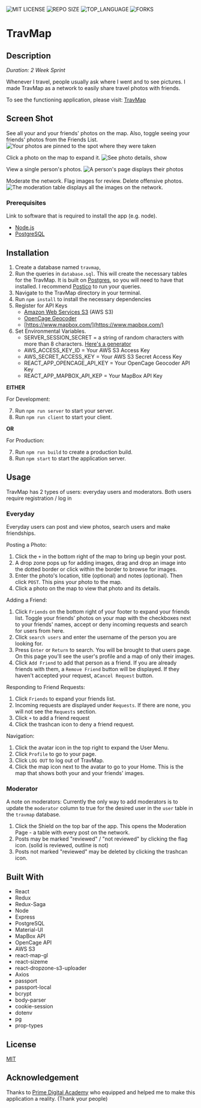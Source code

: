 ![MIT LICENSE](https://img.shields.io/github/license/cchelton/TravMap.svg?style=flat-square)
![REPO SIZE](https://img.shields.io/github/repo-size/cchelton/TravMap.svg?style=flat-square)
![TOP_LANGUAGE](https://img.shields.io/github/languages/top/cchelton/TravMap.svg?style=flat-square)
![FORKS](https://img.shields.io/github/forks/cchelton/TravMap.svg?style=social)

# TravMap

## Description

_Duration: 2 Week Sprint_

Whenever I travel, people usually ask where I went and to see pictures. I made TravMap as a network to easily share travel photos with friends.

To see the functioning application, please visit: [TravMap](https://travmap.herokuapp.com)

## Screen Shot

See all your and your friends' photos on the map. Also, toggle seeing your friends' photos from the Friends List.
![Your photos are pinned to the spot where they were taken](./documentation/images/readme3.png)

Click a photo on the map to expand it.
![See photo details, show ](./documentation/images/readme2.png)

View a single person's photos.
![A person's page displays their photos](./documentation/images/readme4.png)

Moderate the network. Flag images for review. Delete offensive photos.
![The moderation table displays all the images on the network.](./documentation/images/readme5.png)

### Prerequisites

Link to software that is required to install the app (e.g. node).

- [Node.js](https://nodejs.org/en/)
- [PostgreSQL](https://www.postgresql.org/)

## Installation

1. Create a database named `travmap`,
2. Run the queries in `database.sql`. This will create the necessary tables for the TravMap. It is built on [Postgres](https://www.postgresql.org/download/), so you will need to have that installed. I recommend [Postico](https://eggerapps.at/postico/) to run your queries.
3. Navigate to the TravMap directory in your terminal.
4. Run `npm install` to install the necessary dependencies
5. Register for API Keys
    * [Amazon Web Services S3](https://aws.amazon.com/s3/) (AWS S3)
    * [OpenCage Geocoder](https://opencagedata.com/)
    * [https://www.mapbox.com/](https://www.mapbox.com/)
6. Set Environmental Variables.
    * SERVER_SESSION_SECRET = a string of random characters with more than 8 characters. [Here's a generator](https://passwordsgenerator.net/)
    * AWS_ACCESS_KEY_ID = Your AWS S3 Access Key
    * AWS_SECRET_ACCESS_KEY = Your AWS S3 Secret Access Key
    * REACT_APP_OPENCAGE_API_KEY = Your OpenCage Geocoder API Key
    * REACT_APP_MAPBOX_API_KEP = Your MapBox API Key

<strong>EITHER</strong>

For Development:

7. Run `npm run server` to start your server.
8. Run `npm run client` to start your client.

<strong>OR</strong>

For Production:

7. Run `npm run build` to create a production build.
8. Run `npm start` to start the application server.

## Usage

TravMap has 2 types of users: everyday users and moderators.
Both users require registration / log in

### Everyday

Everyday users can post and view photos, search users and make friendships.

Posting a Photo:

1. Click the `+` in the bottom right of the map to bring up begin your post.
2. A drop zone pops up for adding images, drag and drop an image into the dotted border or click within the border to browse for images.
3. Enter the photo's location, title (optional) and notes (optional). Then click `POST`. This pins your photo to the map.
4. Click a photo on the map to view that photo and its details.

Adding a Friend:

1. Click `Friends` on the bottom right of your footer to expand your friends list. Toggle your friends' photos on your map with the checkboxes next to your friends' names, accept or deny incoming requests and search for users from here.
2. Click `search users` and enter the username of the person you are looking for.
3. Press `Enter` or `Return` to search. You will be brought to that users page. On this page you'll see the user's profile and a map of only their images.
4. Click `Add Friend` to add that person as a friend. If you are already friends with them, a `Remove Friend` button will be displayed. If they haven't accepted your request, a`Cancel Request` button.

Responding to Friend Requests:

1. Click `Friends` to expand your friends list.
2. Incoming requests are displayed under `Requests`. If there are none, you will not see the `Requests` section.
3. Click `+` to add a friend request
4. Click the trashcan icon to deny a friend request.

Navigation:

1. Click the avatar icon in the top right to expand the User Menu.
2. Click `Profile` to go to your page.
3. Click `LOG OUT` to log out of TravMap.
4. Click the map icon next to the avatar to go to your Home. This is the map that shows both your and your friends' images.

### Moderator

A note on moderators: Currently the only way to add moderators is to update the `moderator` column to true for the desired user in the `user` table in the `travmap` database.

1. Click the Shield on the top bar of the app. This opens the Moderation Page - a table with every post on the network.
2. Posts may be marked "reviewed" / "not reviewed" by clicking the flag icon. (solid is reviewed, outline is not)
3. Posts not marked "reviewed" may be deleted by clicking the trashcan icon.

## Built With

- React
- Redux
- Redux-Saga
- Node
- Express
- PostgreSQL
- Material-UI
- MapBox API
- OpenCage API
- AWS S3
- react-map-gl
- react-sizeme
- react-dropzone-s3-uploader
- Axios
- passport
- passport-local
- bcrypt
- body-parser
- cookie-session
- dotenv
- pg
- prop-types

## License

[MIT](./LICENSE.txt)

## Acknowledgement

Thanks to [Prime Digital Academy](www.primeacademy.io) who equipped and helped me to make this application a reality. (Thank your people)
